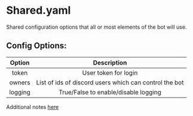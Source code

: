 # Shared.yaml

Shared configuration options that all or most elements of the bot will use.

## Config Options:

| Option  | Description                                            |
|:-------:|:------------------------------------------------------:|
| token   | User token for login                                   |
| owners  | List of ids of discord users which can control the bot |
| logging | True/False to enable/disable logging                   |

Additional notes [here](Additional.md)